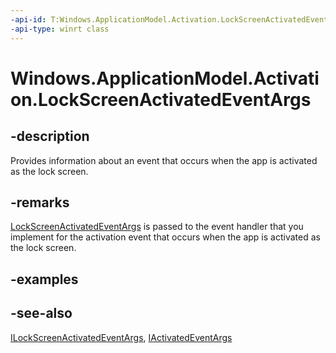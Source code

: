 ```yaml
---
-api-id: T:Windows.ApplicationModel.Activation.LockScreenActivatedEventArgs
-api-type: winrt class
---
```


<!-- Class syntax.
public class LockScreenActivatedEventArgs : Windows.ApplicationModel.Activation.IActivatedEventArgs, Windows.ApplicationModel.Activation.IActivatedEventArgsWithUser, Windows.ApplicationModel.Activation.ILockScreenActivatedEventArgs
-->

# Windows.ApplicationModel.Activation.LockScreenActivatedEventArgs

## -description
Provides information about an event that occurs when the app is activated as the lock screen.

## -remarks
[LockScreenActivatedEventArgs](lockscreenactivatedeventargs.md) is passed to the event handler that you implement for the activation event that occurs when the app is activated as the lock screen.

## -examples

## -see-also
[ILockScreenActivatedEventArgs](ilockscreenactivatedeventargs.md), [IActivatedEventArgs](iactivatedeventargs.md)